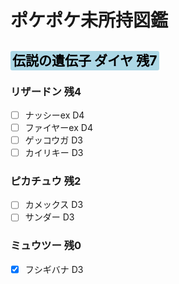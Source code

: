 # ポケポケ未所持図鑑
<!--
Highlight code
<span style="background:BGcolor;color:TXcolor;border-radius:3px;padding:3px;">
</span>
--->
## <span style="background: lightblue;color:black;border-radius:3px;padding:3px;">伝説の遺伝子 ダイヤ 残7</span>

### リザードン 残4
- [ ] ナッシーex D4
- [ ] ファイヤーex D4
- [ ] ゲッコウガ D3
- [ ] カイリキー D3

### ピカチュウ 残2
- [ ] カメックス D3
- [ ] サンダー D3

### ミュウツー 残0
- [x] フシギバナ D3